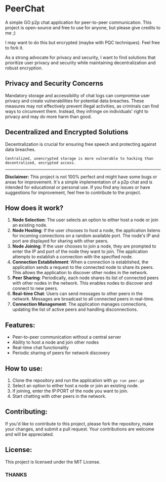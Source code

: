 PeerChat
================

A simple GO p2p chat application for peer-to-peer communication. This project is open-source and free to use for anyone, but please give credits to me ;)

I may want to do this but encrypted (maybe with PQC techniques). Feel free to fork it.


As a strong advocate for privacy and security, I want to find solutions that prioritize user privacy and security while maintaining decentralization and robust encryption.

**Privacy and Security Concerns**
--------------------------------

Mandatory storage and accessibility of chat logs can compromise user privacy and create vulnerabilities for potential data breaches. These measures may not effectively prevent illegal activities, as criminals can find ways to circumvent them. Instead, they infringe on individuals' right to privacy and may do more harm than good.

**Decentralized and Encrypted Solutions**
-----------------------------------------

Decentralization is crucial for ensuring free speech and protecting against data breaches.


`Centralized, unencrypted storage is more vulnerable to hacking than decentralized, encrypted access.`

___

**Disclaimer:** This project is not 100% perfect and might have some bugs or areas for improvement. It's a simple implementation of a p2p chat and is intended for educational or personal use. If you find any issues or have suggestions for improvement, feel free to contribute to the project.

**How does it work?**
---------------------

1. **Node Selection**: The user selects an option to either host a node or join an existing node.
2. **Node Hosting**: If the user chooses to host a node, the application listens for incoming connections on a random available port. The node's IP and port are displayed for sharing with other peers.
3. **Node Joining**: If the user chooses to join a node, they are prompted to enter the IP and port of the node they want to join. The application attempts to establish a connection with the specified node.
4. **Connection Establishment**: When a connection is established, the application sends a request to the connected node to share its peers. This allows the application to discover other nodes in the network.
5. **Peer Sharing**: Periodically, each node shares its list of connected peers with other nodes in the network. This enables nodes to discover and connect to new peers.
6. **Real-time Chat**: Users can send messages to other peers in the network. Messages are broadcast to all connected peers in real-time.
7. **Connection Management**: The application manages connections, updating the list of active peers and handling disconnections.

**Features:**
------------

-   Peer-to-peer communication without a central server
-   Ability to host a node and join other nodes
-   Real-time chat functionality
-   Periodic sharing of peers for network discovery

**How to use:**
--------------

1. Clone the repository and run the application with `go run peer.go`
2. Select an option to either host a node or join an existing node.
3. If joining, enter the IP:PORT of the node you want to join.
4. Start chatting with other peers in the network.

**Contributing:**
--------------

If you'd like to contribute to this project, please fork the repository, make your changes, and submit a pull request. Your contributions are welcome and will be appreciated.

**License:**
---------

This project is licensed under the MIT License.

### THANKS
